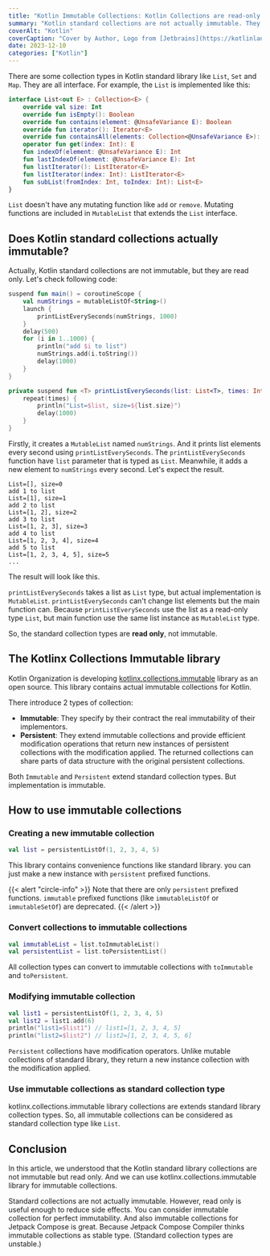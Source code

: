 ```yaml
---
title: "Kotlin Immutable Collections: Kotlin Collections are read-only not immutable"
summary: "Kotlin standard collections are not actually immutable. They are just read-only. Let's know how to use immutable collections."
coverAlt: "Kotlin"
coverCaption: "Cover by Author, Logo from [Jetbrains](https://kotlinlang.org/docs/kotlin-brand-assets.html)"
date: 2023-12-10
categories: ["Kotlin"]
---
```


There are some collection types in Kotlin standard library like `List`, `Set` and `Map`.
They are all interface.
For example, the `List` is implemented like this:

```kotlin
interface List<out E> : Collection<E> {
    override val size: Int
    override fun isEmpty(): Boolean
    override fun contains(element: @UnsafeVariance E): Boolean
    override fun iterator(): Iterator<E>
    override fun containsAll(elements: Collection<@UnsafeVariance E>): Boolean
    operator fun get(index: Int): E
    fun indexOf(element: @UnsafeVariance E): Int
    fun lastIndexOf(element: @UnsafeVariance E): Int
    fun listIterator(): ListIterator<E>
    fun listIterator(index: Int): ListIterator<E>
    fun subList(fromIndex: Int, toIndex: Int): List<E>
}
```

`List` doesn't have any mutating function like `add` or `remove`.
Mutating functions are included in `MutableList` that extends the `List` interface.

## Does Kotlin standard collections actually immutable?

Actually, Kotlin standard collections are not immutable, but they are read only.
Let's check following code:

```kotlin
suspend fun main() = coroutineScope {
    val numStrings = mutableListOf<String>()
    launch {
        printListEverySeconds(numStrings, 1000)
    }
    delay(500)
    for (i in 1..1000) {
        println("add $i to list")
        numStrings.add(i.toString())
        delay(1000)
    }
}

private suspend fun <T> printListEverySeconds(list: List<T>, times: Int) {
    repeat(times) {
        println("List=$list, size=${list.size}")
        delay(1000)
    }
}
```

Firstly, it creates a `MutableList` named `numStrings`.
And it prints list elements every second using `printListEverySeconds`.
The `printListEverySeconds` function have `list` parameter that is typed as `List`.
Meanwhile, it adds a new element to `numStrings` every second.
Let's expect the result.

```
List=[], size=0
add 1 to list
List=[1], size=1
add 2 to list
List=[1, 2], size=2
add 3 to list
List=[1, 2, 3], size=3
add 4 to list
List=[1, 2, 3, 4], size=4
add 5 to list
List=[1, 2, 3, 4, 5], size=5
...
```

The result will look like this.

`printListEverySeconds` takes a list as `List` type, but actual implementation is `MutableList`.
`printListEverySeconds` can't change list elements but the main function can.
Because `printListEverySeconds` use the list as a read-only type `List`, but main function use the same list instance as `MutableList` type.

So, the standard collection types are **read only**, not immutable.

## The Kotlinx Collections Immutable library

Kotlin Organization is developing [kotlinx.collections.immutable](https://github.com/Kotlin/kotlinx.collections.immutable) library as an open source.
This library contains actual immutable collections for Kotlin.

There introduce 2 types of collection:

- **Immutable**: They specify by their contract the real immutability of their implementors.
- **Persistent**: They extend immutable collections and provide efficient modification operations that return new instances of persistent collections with the modification applied.
  The returned collections can share parts of data structure with the original persistent collections.

Both `Immutable` and `Persistent` extend standard collection types.
But implementation is immutable.

## How to use immutable collections

### Creating a new immutable collection

```kotlin
val list = persistentListOf(1, 2, 3, 4, 5)
```

This library contains convenience functions like standard library.
you can just make a new instance with `persistent` prefixed functions.

{{< alert "circle-info" >}}
Note that there are only `persistent` prefixed functions.
`immutable` prefixed functions (like `immutableListOf` or `immutableSetOf`) are deprecated.
{{< /alert >}}

### Convert collections to immutable collections

```kotlin
val immutableList = list.toImmutableList()
val persistentList = list.toPersistentList()
```

All collection types can convert to immutable collections with `toImmutable` and `toPersistent`.

### Modifying immutable collection

```kotlin
val list1 = persistentListOf(1, 2, 3, 4, 5)
val list2 = list1.add(6)
println("list1=$list1") // list1=[1, 2, 3, 4, 5]
println("list2=$list2") // list2=[1, 2, 3, 4, 5, 6]
```

`Persistent` collections have modification operators.
Unlike mutable collections of standard library, they return a new instance collection with the modification applied.

### Use immutable collections as standard collection type

kotlinx.collections.immutable library collections are extends standard library collection types.
So, all immutable collections can be considered as standard collection type like `List`.

## Conclusion

In this article, we understood that the Kotlin standard library collections are not immutable but read only.
And we can use kotlinx.collections.immutable library for immutable collections.

Standard collections are not actually immutable.
However, read only is useful enough to reduce side effects.
You can consider immutable collection for perfect immutability.
And also immutable collections for Jetpack Compose is great.
Because Jetpack Compose Compiler thinks immutable collections as stable type.
(Standard collection types are unstable.)
